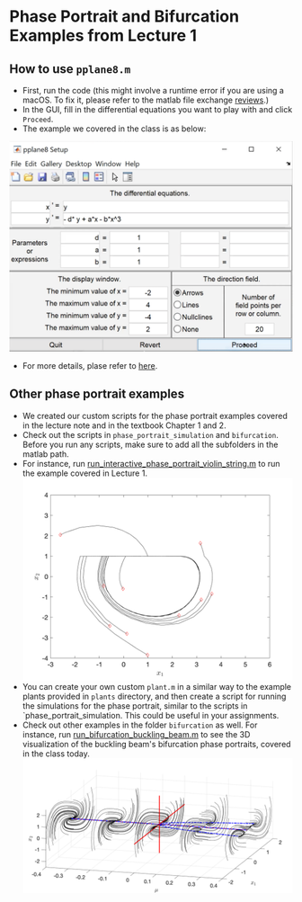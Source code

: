 # Phase Portrait and Bifurcation Examples from Lecture 1

## How to use `pplane8.m`
- First, run the code (this might involve a runtime error if you are using a macOS. To fix it, please refer to the matlab file exchange [reviews](https://www.mathworks.com/matlabcentral/fileexchange/61636-pplane).)
- In the GUI, fill in the differential equations you want to play with and click `Proceed`.
- The example we covered in the class is as below:

![PPlane8](pplane8_example.png)
- For more details, plase refer to [here](https://www.mathworks.com/matlabcentral/fileexchange/61636-pplane).

## Other phase portrait examples
- We created our custom scripts for the phase portrait examples covered in the lecture note and in the textbook Chapter 1 and 2.
- Check out the scripts in `phase_portrait_simulation` and `bifurcation`. Before you run any scripts, make sure to add all the subfolders in the matlab path.
- For instance, run [run_interactive_phase_portrait_violin_string.m](phase_portrait_simulation/run_interactive_phase_portrait_violin_string.m) to run the example covered in Lecture 1.
![Violin](violin_string_phase_portrait.png)
- You can create your own custom `plant.m` in a similar way to the example plants provided in `plants` directory, and then create a script for running the simulations for the phase portrait, similar to the scripts in `phase_portrait_simulation. This could be useful in your assignments.
- Check out other examples in the folder `bifurcation` as well. For instance, run [run_bifurcation_buckling_beam.m](bifurcation/run_bifurcation_buckling_beam.m) to see the 3D visualization of the buckling beam's bifurcation phase portraits, covered in the class today.
![Bifurcation](buckling_beam_bifurcation.png)

